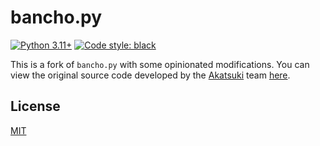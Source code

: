 # bancho.py

[![Python 3.11+](https://img.shields.io/badge/python-3.11+-blue.svg)](https://www.python.org/downloads/)
[![Code style: black](https://img.shields.io/badge/code%20style-black-000000.svg)](https://github.com/ambv/black)

This is a fork of `bancho.py` with some opinionated modifications.
You can view the original source code developed by the [Akatsuki](https://akatsuki.gg) team [here](https://github.com/osuAkatsuki/bancho.py).

## License

[MIT](LICENSE)
